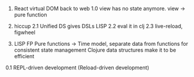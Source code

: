 1. React
virtual DOM
back to web 1.0
view has no state anymore. view  -> pure function


2. hiccup
2.1 Unified DS gives DSLs
    LISP
2.2 eval it in clj
2.3 live-reload, figwheel

0. LISP
   FP
   Pure functions ->
   Time model, separate data from functions for consistent
   state management
   Clojure data structures make it to be efficient

0.1 REPL-driven development
    (Reload-driven development)




